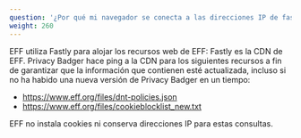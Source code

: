 ```yaml
---
question: '¿Por qué mi navegador se conecta a las direcciones IP de fastly.com al iniciarse después de instalar Privacy Badger?'
weight: 260
---
```


EFF utiliza Fastly para alojar los recursos web de EFF: Fastly es la CDN de EFF. Privacy Badger hace ping a la CDN para los siguientes recursos a fin de garantizar que la información que contienen esté actualizada, incluso si no ha habido una nueva versión de Privacy Badger en un tiempo:

* https://www.eff.org/files/dnt-policies.json
* https://www.eff.org/files/cookieblocklist_new.txt

EFF no instala cookies ni conserva direcciones IP para estas consultas.
